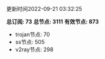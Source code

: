 更新时间2022-09-21 03:32:25

**总订阅: 73**
**总节点: 3111**
**有效节点: 873**
- trojan节点: 70
- ss节点: 505
- v2ray节点: 298
